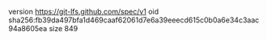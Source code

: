 version https://git-lfs.github.com/spec/v1
oid sha256:fb39da497bfa1d469caaf62061d7e6a39eeecd615c0b0a6e34c3aac94a8605ea
size 849
